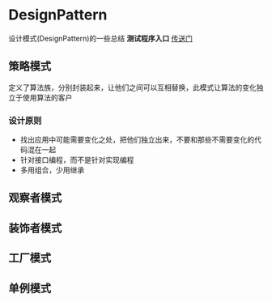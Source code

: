 # DesignPattern
设计模式(DesignPattern)的一些总结
**测试程序入口**
[传送门](https://github.com/PrettyAnt/DesignPattern/blob/master/image/enter.png)

## 策略模式
定义了算法族，分别封装起来，让他们之间可以互相替换，此模式让算法的变化独立于使用算法的客户

### 设计原则
* 找出应用中可能需要变化之处，把他们独立出来，不要和那些不需要变化的代码混在一起
* 针对接口编程，而不是针对实现编程
* 多用组合，少用继承



## 观察者模式
## 装饰者模式

## 工厂模式

## 单例模式
